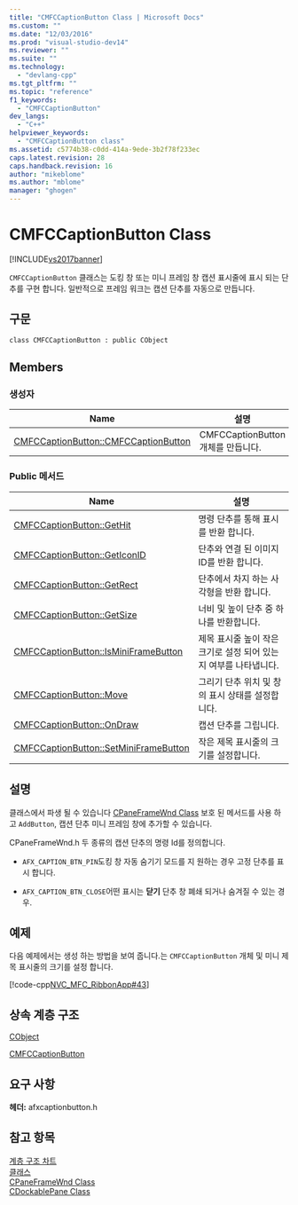 ```yaml
---
title: "CMFCCaptionButton Class | Microsoft Docs"
ms.custom: ""
ms.date: "12/03/2016"
ms.prod: "visual-studio-dev14"
ms.reviewer: ""
ms.suite: ""
ms.technology: 
  - "devlang-cpp"
ms.tgt_pltfrm: ""
ms.topic: "reference"
f1_keywords: 
  - "CMFCCaptionButton"
dev_langs: 
  - "C++"
helpviewer_keywords: 
  - "CMFCCaptionButton class"
ms.assetid: c5774b38-c0dd-414a-9ede-3b2f78f233ec
caps.latest.revision: 28
caps.handback.revision: 16
author: "mikeblome"
ms.author: "mblome"
manager: "ghogen"
---
```

# CMFCCaptionButton Class
[!INCLUDE[vs2017banner](../../assembler/inline/includes/vs2017banner.md)]

`CMFCCaptionButton` 클래스는 도킹 창 또는 미니 프레임 창 캡션 표시줄에 표시 되는 단추를 구현 합니다.  일반적으로 프레임 워크는 캡션 단추를 자동으로 만듭니다.  
  
## 구문  
  
```  
class CMFCCaptionButton : public CObject  
```  
  
## Members  
  
### 생성자  
  
|Name|설명|  
|----------|--------|  
|[CMFCCaptionButton::CMFCCaptionButton](../Topic/CMFCCaptionButton::CMFCCaptionButton.md)|CMFCCaptionButton 개체를 만듭니다.|  
  
### Public 메서드  
  
|Name|설명|  
|----------|--------|  
|[CMFCCaptionButton::GetHit](../Topic/CMFCCaptionButton::GetHit.md)|명령 단추를 통해 표시를 반환 합니다.|  
|[CMFCCaptionButton::GetIconID](../Topic/CMFCCaptionButton::GetIconID.md)|단추와 연결 된 이미지 ID를 반환 합니다.|  
|[CMFCCaptionButton::GetRect](../Topic/CMFCCaptionButton::GetRect.md)|단추에서 차지 하는 사각형을 반환 합니다.|  
|[CMFCCaptionButton::GetSize](../Topic/CMFCCaptionButton::GetSize.md)|너비 및 높이 단추 중 하나를 반환합니다.|  
|[CMFCCaptionButton::IsMiniFrameButton](../Topic/CMFCCaptionButton::IsMiniFrameButton.md)|제목 표시줄 높이 작은 크기로 설정 되어 있는지 여부를 나타냅니다.|  
|[CMFCCaptionButton::Move](../Topic/CMFCCaptionButton::Move.md)|그리기 단추 위치 및 창의 표시 상태를 설정합니다.|  
|[CMFCCaptionButton::OnDraw](../Topic/CMFCCaptionButton::OnDraw.md)|캡션 단추를 그립니다.|  
|[CMFCCaptionButton::SetMiniFrameButton](../Topic/CMFCCaptionButton::SetMiniFrameButton.md)|작은 제목 표시줄의 크기를 설정합니다.|  
  
## 설명  
 클래스에서 파생 될 수 있습니다 [CPaneFrameWnd Class](../../mfc/reference/cpaneframewnd-class.md) 보호 된 메서드를 사용 하 고 `AddButton`, 캡션 단추 미니 프레임 창에 추가할 수 있습니다.  
  
 CPaneFrameWnd.h 두 종류의 캡션 단추의 명령 Id를 정의합니다.  
  
-   `AFX_CAPTION_BTN_PIN`도킹 창 자동 숨기기 모드를 지 원하는 경우 고정 단추를 표시 합니다.  
  
-   `AFX_CAPTION_BTN_CLOSE`어떤 표시는  **닫기** 단추 창 폐쇄 되거나 숨겨질 수 있는 경우.  
  
## 예제  
 다음 예제에서는 생성 하는 방법을 보여 줍니다.는 `CMFCCaptionButton` 개체 및 미니 제목 표시줄의 크기를 설정 합니다.  
  
 [!code-cpp[NVC_MFC_RibbonApp#43](../../mfc/reference/codesnippet/CPP/cmfccaptionbutton-class_1.cpp)]  
  
## 상속 계층 구조  
 [CObject](../../mfc/reference/cobject-class.md)  
  
 [CMFCCaptionButton](../../mfc/reference/cmfccaptionbutton-class.md)  
  
## 요구 사항  
 **헤더:** afxcaptionbutton.h  
  
## 참고 항목  
 [계층 구조 차트](../../mfc/hierarchy-chart.md)   
 [클래스](../../mfc/reference/mfc-classes.md)   
 [CPaneFrameWnd Class](../../mfc/reference/cpaneframewnd-class.md)   
 [CDockablePane Class](../../mfc/reference/cdockablepane-class.md)